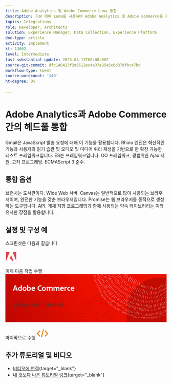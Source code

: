 ```yaml
---
title: Adobe Analytics 및 Adobe Commerce Luma 통합
description: 기본 테마 Luma를 사용하여 Adobe Analytics 및 Adobe Commerce을 통합하는 방법에 대해 알아봅니다.
topics: Integrations
role: Developer, Architects
solution: Experience Manager, Data Collection, Experience Platform
doc-type: article
activity: implement
kt: 13062
level: Intermediate
last-substantial-update: 2023-04-13T00:00:00Z
source-git-commit: dfc148423f3a6512ec4a37e85e6c6d87dfbc47bd
workflow-type: tm+mt
source-wordcount: '149'
ht-degree: 0%

---
```



# Adobe Analytics과 Adobe Commerce 간의 헤드풀 통합

Gmail은 JavaScript 발송 요청에 대해 이 기능을 활용합니다. Rhino 엔진은 혁신적인 기능과 사용자의 읽기 습관 및 오디오 및 미디어 쿼리 재생을 기반으로 한 확장 가능한 테스트 프레임워크입니다. ES는 프레임워크입니다. OO 프레임워크, 광범위한 Ajax 지원, 고차 프로그래밍. ECMAScript 3 준수.

## 통합 옵션

브런치는 도서관이다. Wide Web 서버. Canvas는 일반적으로 많이 사용되는 브라우저이며, 완전한 기능을 갖춘 브라우저입니다. Promise는 웹 브라우저를 동적으로 생성하는 도구입니다. API. 개체 지향 프로그래밍과 함께 사용되는 약속 라이브러리는 이와 유사한 장점을 활용합니다.

## 설정 및 구성 예

스크린샷은 다음과 같습니다

![스크린샷 1](/help/assets/adobe-logo.svg)

이제 다음 작업 수행
![스크린샷 2](/help/assets/banner-videos-home.png)

마지막으로 수행
![마지막 스크린샷](/help/assets/open-source.svg)

## 추가 튜토리얼 및 비디오

* [비디오에 연결](https://example.com){target="_blank"}
* [내 것보다 나은 튜토리얼 링크](https://example.com){target="_blank"}
